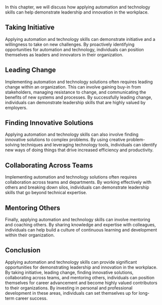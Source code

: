 
In this chapter, we will discuss how applying automation and technology skills can help demonstrate leadership and innovation in the workplace.

Taking Initiative
-----------------

Applying automation and technology skills can demonstrate initiative and a willingness to take on new challenges. By proactively identifying opportunities for automation and technology, individuals can position themselves as leaders and innovators in their organization.

Leading Change
--------------

Implementing automation and technology solutions often requires leading change within an organization. This can involve gaining buy-in from stakeholders, managing resistance to change, and communicating the benefits of new systems and processes. By successfully leading change, individuals can demonstrate leadership skills that are highly valued by employers.

Finding Innovative Solutions
----------------------------

Applying automation and technology skills can also involve finding innovative solutions to complex problems. By using creative problem-solving techniques and leveraging technology tools, individuals can identify new ways of doing things that drive increased efficiency and productivity.

Collaborating Across Teams
--------------------------

Implementing automation and technology solutions often requires collaboration across teams and departments. By working effectively with others and breaking down silos, individuals can demonstrate leadership skills that go beyond technical expertise.

Mentoring Others
----------------

Finally, applying automation and technology skills can involve mentoring and coaching others. By sharing knowledge and expertise with colleagues, individuals can help build a culture of continuous learning and development within their organization.

Conclusion
----------

Applying automation and technology skills can provide significant opportunities for demonstrating leadership and innovation in the workplace. By taking initiative, leading change, finding innovative solutions, collaborating across teams, and mentoring others, individuals can position themselves for career advancement and become highly valued contributors to their organizations. By investing in personal and professional development in these areas, individuals can set themselves up for long-term career success.
